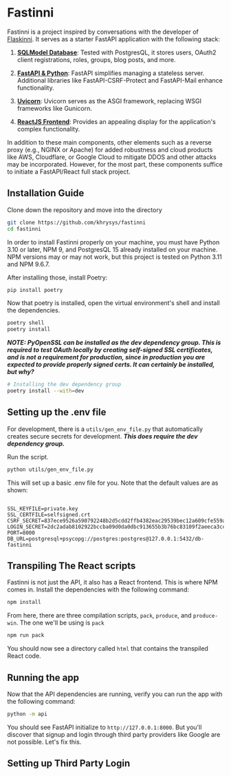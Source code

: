 # Fastinni

Fastinni is a project inspired by conversations with the developer of [Flaskinni](https://github.com/dadiletta/flaskinni). It serves as a starter FastAPI application with the following stack:

1. **[SQLModel Database](https://sqlmodel.tiangolo.com/)**: Tested with PostgresQL, it stores users, OAuth2 client registrations, roles, groups, blog posts, and more.

2. **[FastAPI & Python](https://fastapi.tiangolo.com/)**: FastAPI simplifies managing a stateless server. Additional libraries like FastAPI-CSRF-Protect and FastAPI-Mail enhance functionality.

3. **[Uvicorn](https://www.uvicorn.org/)**: Uvicorn serves as the ASGI framework, replacing WSGI frameworks like Gunicorn.

4. **[ReactJS Frontend](https://react.dev/)**: Provides an appealing display for the application's complex functionality.

In addition to these main components, other elements such as a reverse proxy (e.g., NGINX or Apache) for added robustness and cloud products like AWS, Cloudflare, or Google Cloud to mitigate DDOS and other attacks may be incorporated. However, for the most part, these components suffice to initiate a FastAPI/React full stack project.

## Installation Guide

Clone down the repository and move into the directory

```sh
git clone https://github.com/khrysys/fastinni
cd fastinni
```

In order to install Fastinni properly on your machine, you must have Python 3.10 or later, NPM 9, and PostgresQL 15 already installed on your machine. NPM versions may or may not work, but this project is tested on Python 3.11 and NPM 9.6.7. 

After installing those, install Poetry:

```sh
pip install poetry
```

Now that poetry is installed, open the virtual environment's shell and install the dependencies.

```sh
poetry shell
poetry install
```

***NOTE: PyOpenSSL can be installed as the dev dependency group. This is required to test OAuth locally by creating self-signed SSL certificates, and is not a requirement for production, since in production you are expected to provide properly signed certs. It can certainly be installed, but why?***

```sh
# Installing the dev dependency group
poetry install --with=dev
```


## Setting up the .env file

For development, there is a `utils/gen_env_file.py` that automatically creates secure secrets for development. ***This does require the dev dependency group.***

Run the script.

```sh
python utils/gen_env_file.py
```

This will set up a basic .env file for you. Note that the default values are as shown: 

```env

SSL_KEYFILE=private.key
SSL_CERTFILE=selfsigned.crt
CSRF_SECRET=837ece9526a590792248b2d5cdd2ffb4382eac29539bec12a609cfe559a3e9af
LOGIN_SECRET=2dc2adab8102922bccba09d0da0dbc913655b3b76bc83109f2aeeca3ccf608a3\HOST=127.0.0.1
PORT=8000
DB_URL=postgresql+psycopg://postgres:postgres@127.0.0.1:5432/db-fastinni
```

## Transpiling The React scripts

Fastinni is not just the API, it also has a React frontend. This is where NPM comes in. Install the dependencies with the following command:

```sh
npm install
```

From here, there are three compilation scripts, `pack`, `produce`, and `produce-win`. The one we'll be using is `pack`

```sh
npm run pack
```

You should now see a directory called `html` that contains the transpiled React code.

## Running the app

Now that the API dependencies are running, verify you can run the app with the following command:

```sh
python -m api
```

You should see FastAPI initialize to `http://127.0.0.1:8000`. But you'll discover that signup and login through third party providers like Google are not possible. Let's fix this. 

## Setting up Third Party Login